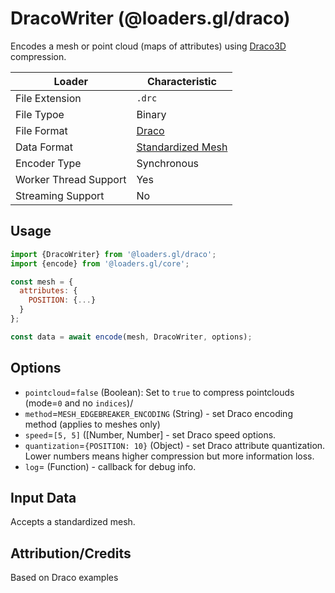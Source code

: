 # DracoWriter (@loaders.gl/draco)

Encodes a mesh or point cloud (maps of attributes) using [Draco3D](https://google.github.io/draco/) compression.

| Loader                | Characteristic                                                        |
| --------------------- | --------------------------------------------------------------------- |
| File Extension        | `.drc`                                                                |
| File Typoe            | Binary                                                                |
| File Format           | [Draco](https://google.github.io/draco/)                              |
| Data Format           | [Standardized Mesh](docs/api-reference/mesh-loaders/category-mesh.md) |
| Encoder Type          | Synchronous                                                           |
| Worker Thread Support | Yes                                                                   |
| Streaming Support     | No                                                                    |

## Usage

```js
import {DracoWriter} from '@loaders.gl/draco';
import {encode} from '@loaders.gl/core';

const mesh = {
  attributes: {
    POSITION: {...}
  }
};

const data = await encode(mesh, DracoWriter, options);
```

## Options

- `pointcloud`=`false` (Boolean): Set to `true` to compress pointclouds (mode=`0` and no `indices`)/
- `method`=`MESH_EDGEBREAKER_ENCODING` (String) - set Draco encoding method (applies to meshes only)
- `speed`=`[5, 5]` ([Number, Number] - set Draco speed options.
- `quantization`=`{POSITION: 10}` (Object) - set Draco attribute quantization. Lower numbers means higher compression but more information loss.
- `log`= (Function) - callback for debug info.

## Input Data

Accepts a standardized mesh.

## Attribution/Credits

Based on Draco examples
